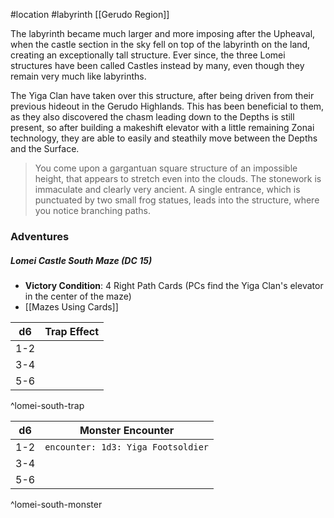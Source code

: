  #location #labyrinth [[Gerudo Region]]

The labyrinth became much larger and more imposing after the Upheaval, when the castle section in the sky fell on top of the labyrinth on the land, creating an exceptionally tall structure. Ever since, the three Lomei structures have been called Castles instead by many, even though they remain very much like labyrinths.

The Yiga Clan have taken over this structure, after being driven from their previous hideout in the Gerudo Highlands. This has been beneficial to them, as they also discovered the chasm leading down to the Depths is still present, so after building a makeshift elevator with a little remaining Zonai technology, they are able to easily and steathily move between the Depths and the Surface.

>You come upon a gargantuan square structure of an impossible height, that appears to stretch even into the clouds. The stonework is immaculate and clearly very ancient. A single entrance, which is punctuated by two small frog statues, leads into the structure, where you notice branching paths.

### Adventures

##### Lomei Castle South Maze (DC 15)

* **Victory Condition**: 4 Right Path Cards (PCs find the Yiga Clan's elevator in the center of the maze)
* [[Mazes Using Cards]]

| d6  | Trap Effect |
| --- | ----------- |
| 1-2 |             |
| 3-4 |             |
| 5-6 |             |
^lomei-south-trap

| d6  | Monster Encounter                  |
| --- | ---------------------------------- |
| 1-2 | `encounter: 1d3: Yiga Footsoldier` |
| 3-4 |                                    |
| 5-6 |                                    |
^lomei-south-monster
